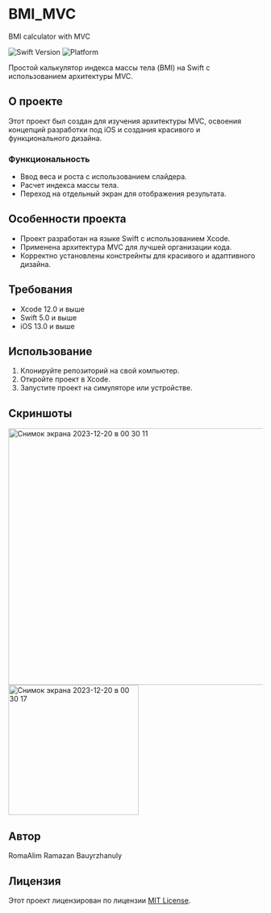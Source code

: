 # BMI_MVC
BMI calculator with MVC

![Swift Version](https://img.shields.io/badge/swift-5.0-orange.svg)
![Platform](https://img.shields.io/badge/platform-iOS-lightgrey.svg)

Простой калькулятор индекса массы тела (BMI) на Swift с использованием архитектуры MVC.

## О проекте

Этот проект был создан для изучения архитектуры MVC, освоения концепций разработки под iOS и создания красивого и функционального дизайна.

### Функциональность

- Ввод веса и роста с использованием слайдера.
- Расчет индекса массы тела.
- Переход на отдельный экран для отображения результата.

## Особенности проекта

- Проект разработан на языке Swift с использованием Xcode.
- Применена архитектура MVC для лучшей организации кода.
- Корректно установлены констрейнты для красивого и адаптивного дизайна.

## Требования

- Xcode 12.0 и выше
- Swift 5.0 и выше
- iOS 13.0 и выше

## Использование

1. Клонируйте репозиторий на свой компьютер.
2. Откройте проект в Xcode.
3. Запустите проект на симуляторе или устройстве.

## Скриншоты

<img width="509" alt="Снимок экрана 2023-12-20 в 00 30 11" src="https://github.com/RomaAlim/BMI_MVC/assets/129084316/fad4e4ab-307c-481e-9605-3f25333fd63a">
<img width="258" alt="Снимок экрана 2023-12-20 в 00 30 17" src="https://github.com/RomaAlim/BMI_MVC/assets/129084316/a09cc793-60eb-4e87-81e7-7d521ed12dea">


## Автор
RomaAlim
Ramazan Bauyrzhanuly

## Лицензия

Этот проект лицензирован по лицензии [MIT License](LICENSE).
